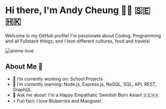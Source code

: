 # Hi there, I'm Andy Cheung 👋😍 🇸🇪🇭🇰

Welcome to my GitHub profile! I'm passionate about Coding, Programming and all Fullstack things, and I love different cultures, food and travels!

![anime-love](https://github.com/user-attachments/assets/ad04a880-5850-463a-bb34-ec0e4b31f3ee)


## About Me 🥰
- 🔭 I’m currently working on: School Projects
- 🌱 I’m currently learning: Node.js, Express.js, NoSQL, SQL, API, REST, GraphQL
- 💬 Ask me about: I'm a Happy Empathatic Swedish Born Asian! 🇸🇪🇭🇰
- ⚡ Fun fact: I love Bluberries and Mangoes!

